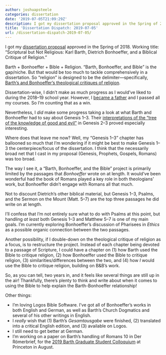 ```yaml
---
author: joshuapsteele
categories: dissertation
date: '2019-07-05T21:09:29Z'
description: I got my dissertation proposal approved in the Spring of 2018.
title: 'Dissertation Dispatch: 2019-07-05'
url: /dissertation-dispatch-2019-07-05/
---
```


I got my [dissertation proposal](https://joshuapsteele.com/heres-the-elevator-pitch-for-my-dissertation-proposal-scriptural-but-not-religious/) approved in the Spring of 2018. Working title: “Scriptural but Not Religious: Karl Barth, Dietrich Bonhoeffer, and a Biblical Critique of Religion.”

Barth + Bonhoeffer + Bible + Religion. “Barth, Bonhoeffer, and Bible” is the gap/niche. But that would be too much to tackle comprehensively in a dissertation. So “religion” is designed to be the delimiter—specifically, [Barth’s and Bonhoeffer’s theological critiques of religion](https://joshuapsteele.com/to-be-or-not-to-be-religious-a-clarification-of-karl-barths-and-dietrich-bonhoeffers-divergence-and-convergence-regarding-religion/).

Dissertation-wise, I didn’t make as much progress as I would’ve liked to during the 2018–19 school year. However, I [became a father](https://joshuapsteele.com/eva-joy-steele-a-birth-story/) and I passed all my courses. So I’m counting that as a win.

Nevertheless, I *did* make some progress taking a look at what Barth and Bonhoeffer had to say about Genesis 1–3. Their [interpretations of the “tree of the knowledge of good and evil”](https://joshuapsteele.com/the-tree-of-religion-karl-barth-and-dietrich-bonhoeffer-on-the-tree-of-knowledge-in-genesis-24-324/) in Genesis 2–3 proved especially interesting.

Where does that leave me now? Well, my “Genesis 1–3” chapter has ballooned so much that I’m wondering if it might be best to make Genesis 1–3 the centerpiece/focus of the dissertation. I think that the necessarily broad net that I cast in my proposal (Genesis, Prophets, Gospels, Romans) was too broad.

The way I see it, a “Barth, Bonhoeffer, and the Bible” project is primarily limited by the passages that *Bonhoeffer* wrote on at length. It would’ve been wonderful had the book of Romans played a key role in both theologians’ work, but Bonhoeffer didn’t engage with Romans all that much.

Not to discount Dietrich’s other biblical material, but Genesis 1–3, Psalms, and the Sermon on the Mount (Matt. 5–7) are the top three passages he did write on at length.

I’ll confess that I’m not entirely sure what to do with Psalms at this point, but handling *at least* both Genesis 1–3 and Matthew 5–7 is one of my main goals. I’m currently exploring Bonhoeffer’s discussion of Pharisees in *Ethics* as a possible organic connection between the two passages.

Another possibility, if I double-down on the theological critique of religion as a focus, is to restructure the project. Instead of each chapter being devoted to a passage of Scripture, I could have a chapter on (1) how Barth used the Bible to critique religion, (2) how Bonhoeffer used the Bible to critique religion, (3) similarities/differences between the two, and (4) how *I* would use the Bible to critique religion, building on B&amp;B’s work.

So, as you can tell, two years in, and it feels like several things are still up in the air! Thankfully, there’s plenty to think and write about when it comes to using the Bible to help explain the Barth-Bonhoeffer relationship!

Other things:

- I’m loving Logos Bible Software. I’ve got all of Bonhoeffer’s works in both English and German, as well as Barth’s Church Dogmatics and several of his other writings in English.
- I *really* wish that (1) Barth’s *Gesamtausgabe* were finished, (2) translated into a critical English edition, and (3) available on Logos.
- I still need to get better at German.
- I’m working on a paper on Barth’s handling of Romans 10 in Der Römerbrief, for the [2019 Barth Graduate Student Colloquium](http://barth.ptsem.edu/event/2019-barth-graduate-student-colloquium) at Princeton in August.